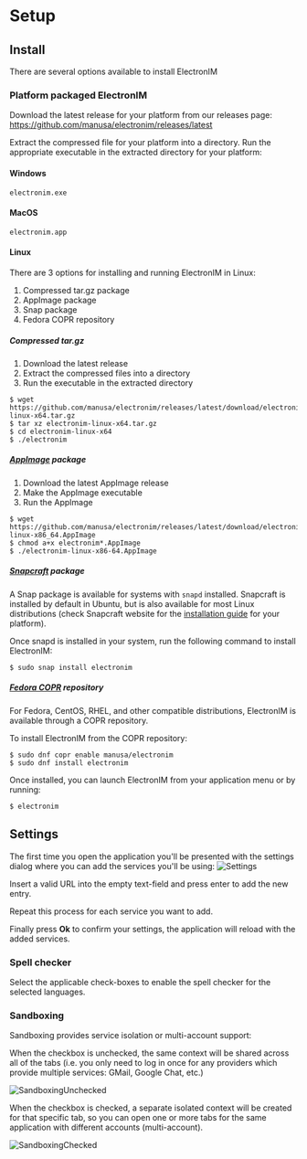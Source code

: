 # Setup

## Install

There are several options available to install ElectronIM

### Platform packaged ElectronIM

Download the latest release for your platform from our releases page:
https://github.com/manusa/electronim/releases/latest

Extract the compressed file for your platform into a directory.
Run the appropriate executable in the extracted directory for your platform:

#### Windows

`electronim.exe`

#### MacOS

`electronim.app`

#### Linux

There are 3 options for installing and running ElectronIM in Linux:
1. Compressed tar.gz package
2. AppImage package
3. Snap package
4. Fedora COPR repository

##### Compressed tar.gz

1. Download the latest release
2. Extract the compressed files into a directory
3. Run the executable in the extracted directory

```
$ wget https://github.com/manusa/electronim/releases/latest/download/electronim-linux-x64.tar.gz
$ tar xz electronim-linux-x64.tar.gz
$ cd electronim-linux-x64
$ ./electronim
```

##### [AppImage](https://appimage.org/) package

1. Download the latest AppImage release
2. Make the AppImage executable 
3. Run the AppImage

```
$ wget https://github.com/manusa/electronim/releases/latest/download/electronim-linux-x86_64.AppImage
$ chmod a+x electronim*.AppImage
$ ./electronim-linux-x86-64.AppImage
```

##### [Snapcraft](https://snapcraft.io/electronim) package

A Snap package is available for systems with `snapd` installed.
Snapcraft is installed by default in Ubuntu, but is also available for most Linux distributions
(check Snapcraft website for the [installation guide](https://snapcraft.io/docs/installing-snapd) for your platform).

Once snapd is installed in your system, run the following command to install ElectronIM:

```
$ sudo snap install electronim
```

##### [Fedora COPR](https://copr.fedorainfracloud.org/coprs/manusa/electronim/) repository

For Fedora, CentOS, RHEL, and other compatible distributions, ElectronIM is available through a COPR repository.

To install ElectronIM from the COPR repository:

```
$ sudo dnf copr enable manusa/electronim
$ sudo dnf install electronim
```

Once installed, you can launch ElectronIM from your application menu or by running:

```
$ electronim
```

## Settings

The first time you open the application you'll be presented with the settings dialog
where you can add the services you'll be using:
![Settings](screenshots/settings-empty.png)

Insert a valid URL into the empty text-field and press enter to add the new entry.

Repeat this process for each service you want to add.

Finally press **Ok** to confirm your settings, the application will reload with the added services.


### Spell checker

Select the applicable check-boxes to enable the spell checker for the selected languages.

### Sandboxing

Sandboxing provides service isolation or multi-account support:

When the checkbox is unchecked, the same context will be shared across all of the tabs (i.e. you only need to log in once for any providers which provide multiple services: GMail, Google Chat, etc.)

![SandboxingUnchecked](screenshots/electronim-sandbox-unchecked.png)


When the checkbox is checked, a separate isolated context will be created for that specific tab, so you can open one or more tabs for the same application with different accounts (multi-account).

![SandboxingChecked](screenshots/electronim-sandbox-checked.png)




